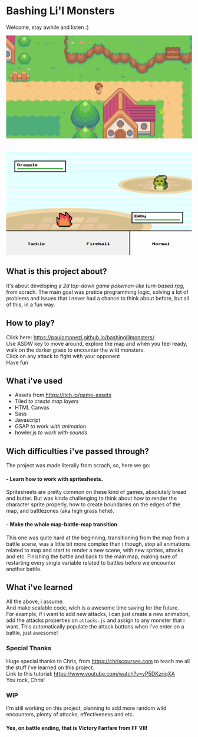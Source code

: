 # Bashing Li'l Monsters

Welcome, stay awhile and listen :)

<img src="./src/gifs/readme-map.gif" alt="gif showing the game map">
<br><br><br>
<img src="./src/gifs/readme-battle.gif" alt="gif showing the battle system">


## What is this project about?

It's about developing a _2d top-down game pokemon-like turn-based rpg_, from scrach. The main goal was pratice programming logic, solving a lot of problems and issues that i never had a chance to think about before, but all of this, in a fun way.

## How to play?
Click here: https://paulomonezi.github.io/bashinglilmonsters/ <br>
Use ASDW key to move around, explore the map and when you feel ready, walk on the darker grass to encounter the wild monsters.<br>
Click on any attack to fight with your opponent<br>
Have fun

## What i've used
- Assets from https://itch.io/game-assets
- Tiled _to create map layers_
- HTML Canvas
- Sass
- Javascript
- GSAP _to work with animation_
- howler.js _to work with sounds_

## Wich difficulties i've passed through?

The project was made literally from scrach, so, here we go:
#### - Learn how to work with spritesheets.
Spritesheets are pretty common on these kind of games, absolutely bread and butter. But was kinda challenging to think about how to render the character sprite properly, how to create boundaries on the edges of the map, and battlezones (aka high grass hehe).

#### - Make the whole map-battle-map transition
This one was quite hard at the beginning, transitioning from the map from a battle scene, was a little bit more complex than i though, stop all animations related to map and start to render a new scene, with new sprites, attacks and etc. 
Finishing the battle and back to the main map, making sure of restarting every single variable related to battles before we encounter another battle.

## What i've learned
All the above, i assume.<br>
And make scalable code, wich is a awesome time saving for the future.<br>
For example, if i want to add new attacks, i can just create a new animation, add the attacks properties on `attacks.js` and assign to any monster that i want. This automatically populate the attack buttons when i've enter on a battle, just awesome!

### Special Thanks
Huge special thanks to Chris, from https://chriscourses.com to teach me all the stuff i've learned on this project.<br>
Link to this tutorial: https://www.youtube.com/watch?v=yP5DKzriqXA <br>
You rock, Chris!

### WIP
I'm still working on this project, planning to add more random wild encounters, plenty of attacks, effectiveness and etc.

#### Yes, on battle ending, that is Victory Fanfare from FF VII!
